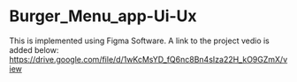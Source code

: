 # Burger_Menu_app-Ui-Ux
This is implemented using Figma Software.
A link to the project vedio is added below:
https://drive.google.com/file/d/1wKcMsYD_fQ6nc8Bn4sIza22H_kO9GZmX/view
